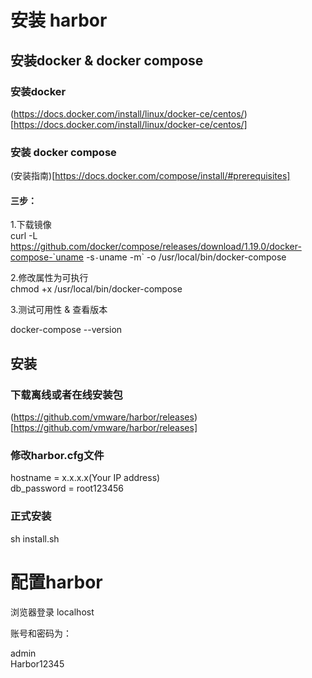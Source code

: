 # 安装 harbor   

##  安装docker & docker compose    

###   安装docker 

(https://docs.docker.com/install/linux/docker-ce/centos/)[https://docs.docker.com/install/linux/docker-ce/centos/]

###   安装 docker compose

(安装指南)[https://docs.docker.com/compose/install/#prerequisites]     

####  三步：   
1.下载镜像       
curl -L https://github.com/docker/compose/releases/download/1.19.0/docker-compose-`uname -s`-`uname -m` -o /usr/local/bin/docker-compose

2.修改属性为可执行    
 chmod +x /usr/local/bin/docker-compose     
 
3.测试可用性 & 查看版本      

docker-compose --version        


##  安装   

###   下载离线或者在线安装包    
(https://github.com/vmware/harbor/releases)[https://github.com/vmware/harbor/releases]    

###   修改harbor.cfg文件

hostname = x.x.x.x(Your IP address)   
db_password = root123456    

###   正式安装    
sh   install.sh   




#  配置harbor  

浏览器登录 localhost     

账号和密码为：  

admin    
Harbor12345  



